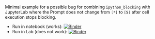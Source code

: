 Minimal example for a possible bug for combining `ipython_blocking` with JupyterLab where the Prompt does not change from `[*]` to `[5]` after cell execution stops blocking.

* Run in notebook (works): [![Binder](https://mybinder.org/badge_logo.svg)](https://mybinder.org/v2/gh/dokempf/ipython-blocking-mwe/main?filepath=mwe.ipynb)
* Run in Lab (does not work): [![Binder](https://mybinder.org/badge_logo.svg)](https://mybinder.org/v2/gh/dokempf/ipython-blocking-mwe/main?filepath=..%2Flab%2Ftree%2Fmwe.ipynb)
